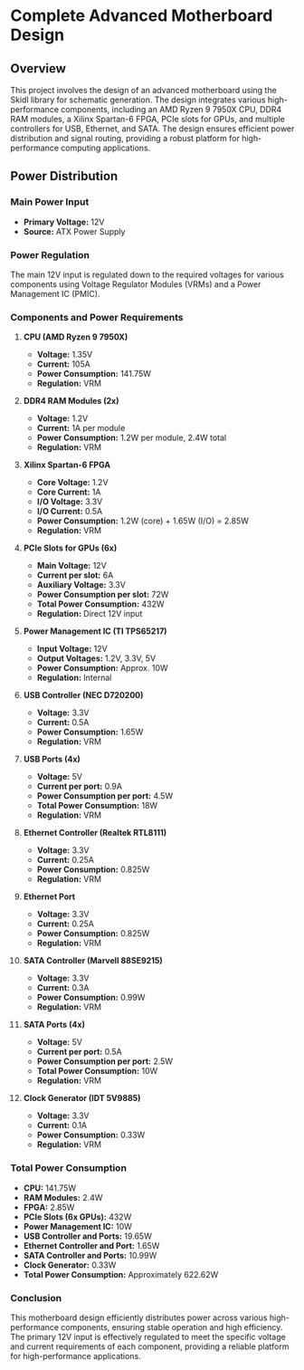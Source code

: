 # Complete Advanced Motherboard Design

## Overview
This project involves the design of an advanced motherboard using the Skidl library for schematic generation. The design integrates various high-performance components, including an AMD Ryzen 9 7950X CPU, DDR4 RAM modules, a Xilinx Spartan-6 FPGA, PCIe slots for GPUs, and multiple controllers for USB, Ethernet, and SATA. The design ensures efficient power distribution and signal routing, providing a robust platform for high-performance computing applications.

## Power Distribution

### Main Power Input
- **Primary Voltage:** 12V
- **Source:** ATX Power Supply

### Power Regulation
The main 12V input is regulated down to the required voltages for various components using Voltage Regulator Modules (VRMs) and a Power Management IC (PMIC).

### Components and Power Requirements

1. **CPU (AMD Ryzen 9 7950X)**
   - **Voltage:** 1.35V
   - **Current:** 105A
   - **Power Consumption:** 141.75W
   - **Regulation:** VRM

2. **DDR4 RAM Modules (2x)**
   - **Voltage:** 1.2V
   - **Current:** 1A per module
   - **Power Consumption:** 1.2W per module, 2.4W total
   - **Regulation:** VRM

3. **Xilinx Spartan-6 FPGA**
   - **Core Voltage:** 1.2V
   - **Core Current:** 1A
   - **I/O Voltage:** 3.3V
   - **I/O Current:** 0.5A
   - **Power Consumption:** 1.2W (core) + 1.65W (I/O) = 2.85W
   - **Regulation:** VRM

4. **PCIe Slots for GPUs (6x)**
   - **Main Voltage:** 12V
   - **Current per slot:** 6A
   - **Auxiliary Voltage:** 3.3V
   - **Power Consumption per slot:** 72W
   - **Total Power Consumption:** 432W
   - **Regulation:** Direct 12V input

5. **Power Management IC (TI TPS65217)**
   - **Input Voltage:** 12V
   - **Output Voltages:** 1.2V, 3.3V, 5V
   - **Power Consumption:** Approx. 10W
   - **Regulation:** Internal

6. **USB Controller (NEC D720200)**
   - **Voltage:** 3.3V
   - **Current:** 0.5A
   - **Power Consumption:** 1.65W
   - **Regulation:** VRM

7. **USB Ports (4x)**
   - **Voltage:** 5V
   - **Current per port:** 0.9A
   - **Power Consumption per port:** 4.5W
   - **Total Power Consumption:** 18W
   - **Regulation:** VRM

8. **Ethernet Controller (Realtek RTL8111)**
   - **Voltage:** 3.3V
   - **Current:** 0.25A
   - **Power Consumption:** 0.825W
   - **Regulation:** VRM

9. **Ethernet Port**
   - **Voltage:** 3.3V
   - **Current:** 0.25A
   - **Power Consumption:** 0.825W
   - **Regulation:** VRM

10. **SATA Controller (Marvell 88SE9215)**
    - **Voltage:** 3.3V
    - **Current:** 0.3A
    - **Power Consumption:** 0.99W
    - **Regulation:** VRM

11. **SATA Ports (4x)**
    - **Voltage:** 5V
    - **Current per port:** 0.5A
    - **Power Consumption per port:** 2.5W
    - **Total Power Consumption:** 10W
    - **Regulation:** VRM

12. **Clock Generator (IDT 5V9885)**
    - **Voltage:** 3.3V
    - **Current:** 0.1A
    - **Power Consumption:** 0.33W
    - **Regulation:** VRM

### Total Power Consumption
- **CPU:** 141.75W
- **RAM Modules:** 2.4W
- **FPGA:** 2.85W
- **PCIe Slots (6x GPUs):** 432W
- **Power Management IC:** 10W
- **USB Controller and Ports:** 19.65W
- **Ethernet Controller and Port:** 1.65W
- **SATA Controller and Ports:** 10.99W
- **Clock Generator:** 0.33W
- **Total Power Consumption:** Approximately 622.62W

### Conclusion
This motherboard design efficiently distributes power across various high-performance components, ensuring stable operation and high efficiency. The primary 12V input is effectively regulated to meet the specific voltage and current requirements of each component, providing a reliable platform for high-performance applications.
